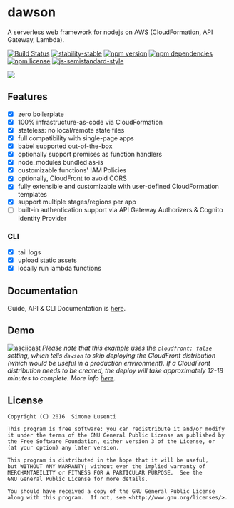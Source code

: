 
# dawson
A serverless web framework for nodejs on AWS (CloudFormation, API Gateway, Lambda).  

[![Build Status](https://travis-ci.org/lusentis/dawson.svg?branch=master)](https://travis-ci.org/lusentis/dawson)
[![stability-stable](https://img.shields.io/badge/stability-stable-green.svg)]()
[![npm version](https://img.shields.io/npm/v/dawson.svg?maxAge=3600)]()
[![npm dependencies](https://david-dm.org/lusentis/dawson.svg?maxAge=3600)]()
[![npm license](https://img.shields.io/npm/l/dawson.svg?maxAge=2592000?style=plastic)]()
[![js-semistandard-style](https://img.shields.io/badge/code%20style-semistandard-brightgreen.svg?style=plastic)](https://github.com/Flet/semistandard)

[![](https://nodei.co/npm/dawson.png?compact=true)]()

## Features

* [X] zero boilerplate
* [X] 100% infrastructure-as-code via CloudFormation
* [X] stateless: no local/remote state files
* [X] full compatibility with single-page apps
* [X] babel supported out-of-the-box
* [X] optionally support promises as function handlers
* [X] node_modules bundled as-is
* [X] customizable functions' IAM Policies
* [X] optionally, CloudFront to avoid CORS
* [X] fully extensible and customizable with user-defined CloudFormation templates
* [X] support multiple stages/regions per app
* [ ] built-in authentication support via API Gateway Authorizers & Cognito Identity Provider

### CLI
* [X] tail logs
* [X] upload static assets
* [X] locally run lambda functions

## Documentation
Guide, API & CLI Documentation is [here](docs/README.md).

## Demo
[![asciicast](https://asciinema.org/a/cq1t6rhfo0g19ovafabcsawlz.png?v=2)](https://asciinema.org/a/cq1t6rhfo0g19ovafabcsawlz)
*Please note that this example uses the `cloudfront: false` setting, which tells `dawson` to skip deploying the CloudFront distribution (which would be useful in a production environment). If a CloudFront distribution needs to be created, the deploy will take approximately 12-18 minutes to complete. More info [here](docs/API.md#packagejson-fields-reference).*


## License

    Copyright (C) 2016  Simone Lusenti
    
    This program is free software: you can redistribute it and/or modify
    it under the terms of the GNU General Public License as published by
    the Free Software Foundation, either version 3 of the License, or
    (at your option) any later version.
    
    This program is distributed in the hope that it will be useful,
    but WITHOUT ANY WARRANTY; without even the implied warranty of
    MERCHANTABILITY or FITNESS FOR A PARTICULAR PURPOSE.  See the
    GNU General Public License for more details.
    
    You should have received a copy of the GNU General Public License
    along with this program.  If not, see <http://www.gnu.org/licenses/>.

